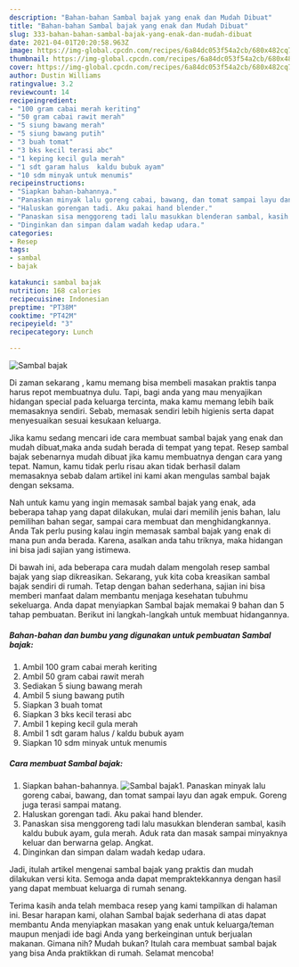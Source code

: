 ```yaml
---
description: "Bahan-bahan Sambal bajak yang enak dan Mudah Dibuat"
title: "Bahan-bahan Sambal bajak yang enak dan Mudah Dibuat"
slug: 333-bahan-bahan-sambal-bajak-yang-enak-dan-mudah-dibuat
date: 2021-04-01T20:20:58.963Z
image: https://img-global.cpcdn.com/recipes/6a84dc053f54a2cb/680x482cq70/sambal-bajak-foto-resep-utama.jpg
thumbnail: https://img-global.cpcdn.com/recipes/6a84dc053f54a2cb/680x482cq70/sambal-bajak-foto-resep-utama.jpg
cover: https://img-global.cpcdn.com/recipes/6a84dc053f54a2cb/680x482cq70/sambal-bajak-foto-resep-utama.jpg
author: Dustin Williams
ratingvalue: 3.2
reviewcount: 14
recipeingredient:
- "100 gram cabai merah keriting"
- "50 gram cabai rawit merah"
- "5 siung bawang merah"
- "5 siung bawang putih"
- "3 buah tomat"
- "3 bks kecil terasi abc"
- "1 keping kecil gula merah"
- "1 sdt garam halus  kaldu bubuk ayam"
- "10 sdm minyak untuk menumis"
recipeinstructions:
- "Siapkan bahan-bahannya."
- "Panaskan minyak lalu goreng cabai, bawang, dan tomat sampai layu dan agak empuk. Goreng juga terasi sampai matang."
- "Haluskan gorengan tadi. Aku pakai hand blender."
- "Panaskan sisa menggoreng tadi lalu masukkan blenderan sambal, kasih kaldu bubuk ayam, gula merah. Aduk rata dan masak sampai minyaknya keluar dan berwarna gelap. Angkat."
- "Dinginkan dan simpan dalam wadah kedap udara."
categories:
- Resep
tags:
- sambal
- bajak

katakunci: sambal bajak 
nutrition: 168 calories
recipecuisine: Indonesian
preptime: "PT38M"
cooktime: "PT42M"
recipeyield: "3"
recipecategory: Lunch

---
```



![Sambal bajak](https://img-global.cpcdn.com/recipes/6a84dc053f54a2cb/680x482cq70/sambal-bajak-foto-resep-utama.jpg)

Di zaman  sekarang , kamu memang bisa membeli masakan praktis tanpa harus repot membuatnya dulu. Tapi, bagi anda yang mau menyajikan hidangan special pada keluarga tercinta, maka kamu memang lebih baik memasaknya sendiri. Sebab, memasak sendiri lebih higienis serta dapat menyesuaikan sesuai kesukaan keluarga.

Jika kamu sedang mencari ide cara membuat sambal bajak yang enak dan mudah dibuat,maka anda sudah berada di tempat yang tepat. Resep sambal bajak  sebenarnya mudah dibuat jika kamu membuatnya dengan cara yang tepat. Namun, kamu tidak perlu risau akan tidak berhasil dalam memasaknya 
sebab dalam artikel ini kami akan mengulas sambal bajak dengan seksama.  



Nah untuk kamu yang ingin memasak sambal bajak yang enak, ada beberapa tahap yang dapat dilakukan, mulai dari memilih jenis bahan, lalu pemilihan bahan segar, sampai cara membuat dan menghidangkannya. Anda Tak perlu pusing kalau ingin memasak sambal bajak yang enak di mana pun anda berada. Karena, asalkan anda  tahu triknya, maka hidangan ini bisa jadi sajian yang istimewa.

Di bawah ini, ada beberapa cara mudah dalam mengolah resep sambal bajak yang siap dikreasikan. Sekarang, yuk kita coba kreasikan sambal bajak sendiri di rumah. Tetap dengan bahan sederhana, sajian ini bisa memberi manfaat dalam membantu menjaga kesehatan tubuhmu sekeluarga. Anda dapat menyiapkan Sambal bajak memakai 9 bahan dan 5 tahap pembuatan. Berikut ini langkah-langkah untuk membuat hidangannya.

<!--inarticleads1-->

##### Bahan-bahan dan bumbu yang digunakan untuk pembuatan Sambal bajak:

1. Ambil 100 gram cabai merah keriting
1. Ambil 50 gram cabai rawit merah
1. Sediakan 5 siung bawang merah
1. Ambil 5 siung bawang putih
1. Siapkan 3 buah tomat
1. Siapkan 3 bks kecil terasi abc
1. Ambil 1 keping kecil gula merah
1. Ambil 1 sdt garam halus / kaldu bubuk ayam
1. Siapkan 10 sdm minyak untuk menumis




<!--inarticleads2-->

##### Cara membuat Sambal bajak:

1. Siapkan bahan-bahannya.
<img src="https://img-global.cpcdn.com/steps/b7e60d58613bb8bb/160x128cq70/sambal-bajak-langkah-memasak-1-foto.jpg" alt="Sambal bajak">1. Panaskan minyak lalu goreng cabai, bawang, dan tomat sampai layu dan agak empuk. Goreng juga terasi sampai matang.
1. Haluskan gorengan tadi. Aku pakai hand blender.
1. Panaskan sisa menggoreng tadi lalu masukkan blenderan sambal, kasih kaldu bubuk ayam, gula merah. Aduk rata dan masak sampai minyaknya keluar dan berwarna gelap. Angkat.
1. Dinginkan dan simpan dalam wadah kedap udara.




Jadi, itulah artikel mengenai  sambal bajak  yang praktis dan mudah dilakukan versi kita. Semoga anda dapat mempraktekkannya dengan hasil yang dapat membuat keluarga di rumah senang. 

Terima kasih anda telah membaca resep yang kami tampilkan di halaman ini. Besar harapan kami, olahan  Sambal bajak sederhana di atas dapat membantu Anda menyiapkan masakan yang enak untuk keluarga/teman maupun menjadi ide bagi Anda yang berkeinginan untuk berjualan makanan. Gimana nih? Mudah bukan? Itulah cara membuat sambal bajak yang bisa Anda praktikkan di rumah. Selamat mencoba!

